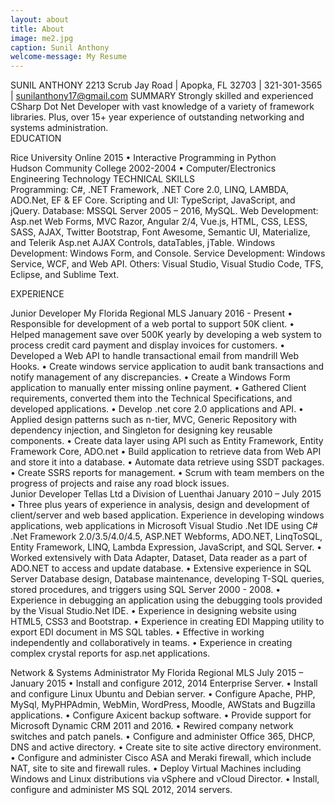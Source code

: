 ```yaml
---
layout: about
title: About
image: me2.jpg
caption: Sunil Anthony
welcome-message: My Resume
---
```


SUNIL ANTHONY
2213 Scrub Jay Road | Apopka, FL 32703 | 321-301-3565 | sunilanthony17@gmail.com
SUMMARY	
Strongly skilled and experienced CSharp Dot Net Developer with vast knowledge of a variety of framework libraries.   Plus, over 15+ year experience of outstanding networking and systems administration.	
EDUCATION

Rice University Online	          2015
•	Interactive Programming in Python	
Hudson Community College	2002-2004
•	Computer/Electronics Engineering Technology	
TECHNICAL SKILLS	
Programming: C#, .NET Framework, .NET Core 2.0, LINQ, LAMBDA, ADO.Net, EF & EF Core.
Scripting and UI: TypeScript, JavaScript, and jQuery.
Database: MSSQL Server 2005 – 2016, MySQL.
Web Development: Asp.net Web Forms, MVC Razor, Angular 2/4, Vue.js, HTML, CSS, LESS, SASS, AJAX, Twitter Bootstrap, Font Awesome, Semantic UI, Materialize, and Telerik Asp.net AJAX Controls, dataTables, jTable.
Windows Development: Windows Form, and Console.
Service Development: Windows Service, WCF, and Web API.
Others: Visual Studio, Visual Studio Code, TFS, Eclipse, and Sublime Text.	
	
EXPERIENCE

Junior Developer
My Florida Regional MLS	January 2016 - Present
•	Responsible for development of a web portal to support 50K client.
•	Helped management save over 500K yearly by developing a web system to process credit card payment and display invoices for customers.
•	Developed a Web API to handle transactional email from mandrill Web Hooks.
•	Create windows service application to audit bank transactions and notify management of any discrepancies.
•	Create a Windows Form application to manually enter missing online payment.
•	Gathered Client requirements, converted them into the Technical Specifications, and developed applications.
•	Develop .net core 2.0 applications and API.
•	Applied design patterns such as n-tier, MVC, Generic Repository with dependency injection, and Singleton for designing key reusable components.
•	Create data layer using API such as Entity Framework, Entity Framework Core, ADO.net
•	Build application to retrieve data from Web API and store it into a database.
•	Automate data retrieve using SSDT packages.
•	Create SSRS reports for management.
•	Scrum with team members on the progress of projects and raise any road block issues.	
Junior Developer
Tellas Ltd a Division of Luenthai	January 2010 – July 2015
•	Three plus years of experience in analysis, design and development of client/server and web based application. Experience in developing windows applications, web applications in Microsoft Visual Studio .Net IDE using C# .Net Framework 2.0/3.5/4.0/4.5, ASP.NET Webforms, ADO.NET, LinqToSQL, Entity Framework, LINQ, Lambda Expression, JavaScript, and SQL Server.
•	Worked extensively with Data Adapter, Dataset, Data reader as a part of ADO.NET to access and update database.
•	Extensive experience in SQL Server Database design, Database maintenance, developing T-SQL queries, stored procedures, and triggers using SQL Server 2000 - 2008.
•	Experience in debugging an application using the debugging tools provided by the Visual Studio.Net IDE.
•	Experience in designing website using HTML5, CSS3 and Bootstrap.
•	Experience in creating EDI Mapping utility to export EDI document in MS SQL tables.
•	Effective in working independently and collaboratively in teams.
•	Experience in creating complex crystal reports for asp.net applications.	

Network & Systems Administrator
My Florida Regional MLS	July 2015 – January 2015
•	Install and configure 2012, 2014 Enterprise Server.
•	Install and configure Linux Ubuntu and Debian server.
•	Configure Apache, PHP, MySql, MyPHPAdmin, WebMin, WordPress, Moodle, AWStats and Bugzilla applications.
•	Configure Axicent backup software.
•	Provide support for Microsoft Dynamic CRM 2011 and 2016.
•	Rewired company network switches and patch panels.
•	Configure and administer Office 365, DHCP, DNS and active directory.
•	Create site to site active directory environment.
•	Configure and administer Cisco ASA and Meraki firewall, which include NAT, site to site and firewall rules.
•	Deploy Virtual Machines including Windows and Linux distributions via vSphere and vCloud Director.
•	Install, configure and administer MS SQL 2012, 2014 servers.	

